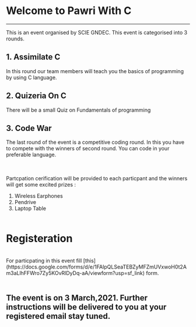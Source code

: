 # Welcome to Pawri With C
---
This is an event organised by SCIE GNDEC. This event is categorised into 3 rounds.

## 1. Assimilate C 
 In this round our team members will teach you the basics of programming by using C language.
<br>
## 2. Quizeria On C
 There will be a small Quiz on Fundamentals of programming
<br>
## 3. Code War
The last round of the event is a competitive coding round. In this you have to compete with the winners of second round. You can code in your preferable language.

<br><br>
Partcpation cerification will be provided to each particpant and the winners will get some excited prizes :<br>
1. Wireless Earphones
2. Pendrive
3. Laptop Table
<br><br>

# Registeration
<br>
For particpating in this event fill [this](https://docs.google.com/forms/d/e/1FAIpQLSeaTEBZyMFZmUVxwoH0t2Am3aLlhFFWro7Zy5KOvRlDyDq-aA/viewform?usp=sf_link) form.
<br><br>

## The event is on 3 March,2021. Further instructions will be delivered to you at your registered email stay tuned.
